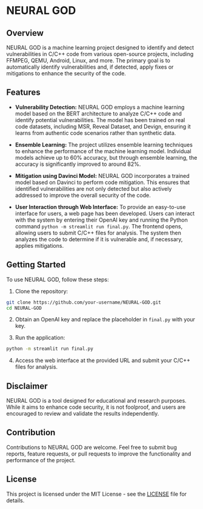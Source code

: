 
# NEURAL GOD

## Overview

NEURAL GOD is a machine learning project designed to identify and detect vulnerabilities in C/C++ code from various open-source projects, including FFMPEG, QEMU, Android, Linux, and more. The primary goal is to automatically identify vulnerabilities and, if detected, apply fixes or mitigations to enhance the security of the code.

## Features

- **Vulnerability Detection:** NEURAL GOD employs a machine learning model based on the BERT architecture to analyze C/C++ code and identify potential vulnerabilities. The model has been trained on real code datasets, including MSR, Reveal Dataset, and Devign, ensuring it learns from authentic code scenarios rather than synthetic data.

- **Ensemble Learning:** The project utilizes ensemble learning techniques to enhance the performance of the machine learning model. Individual models achieve up to 60% accuracy, but through ensemble learning, the accuracy is significantly improved to around 82%.

- **Mitigation using Davinci Model:** NEURAL GOD incorporates a trained model based on Davinci to perform code mitigation. This ensures that identified vulnerabilities are not only detected but also actively addressed to improve the overall security of the code.

- **User Interaction through Web Interface:** To provide an easy-to-use interface for users, a web page has been developed. Users can interact with the system by entering their OpenAI key and running the Python command `python -m streamlit run final.py`. The frontend opens, allowing users to submit C/C++ files for analysis. The system then analyzes the code to determine if it is vulnerable and, if necessary, applies mitigations.

## Getting Started

To use NEURAL GOD, follow these steps:

1. Clone the repository:

```bash
git clone https://github.com/your-username/NEURAL-GOD.git
cd NEURAL-GOD
```


2. Obtain an OpenAI key and replace the placeholder in `final.py` with your key.

3. Run the application:

```bash
python -m streamlit run final.py
```

4. Access the web interface at the provided URL and submit your C/C++ files for analysis.

## Disclaimer

NEURAL GOD is a tool designed for educational and research purposes. While it aims to enhance code security, it is not foolproof, and users are encouraged to review and validate the results independently.

## Contribution

Contributions to NEURAL GOD are welcome. Feel free to submit bug reports, feature requests, or pull requests to improve the functionality and performance of the project.

## License

This project is licensed under the MIT License - see the [LICENSE](LICENSE) file for details.
